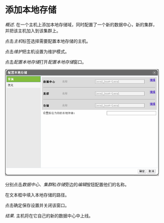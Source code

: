 # 添加本地存储

*概述*.
在一个主机上添加本地存储域，同时配置了一个新的数据中心，新的集群，并把该主机加入到该集群上。

点击*主机*标签选择需要配置本地存储的主机。

点击*维护*把主机设置为维护模式。

点击*配置本地存储*打开*配置本地存储*窗口。

![添加本地存储](../images/storage-add-local-fs.png)

分别点击*数据中心*、*集群*和*存储*旁边的*编辑*按钮配置他们的名称。

在文本框中填入本地存储的路径。

点击确定保存设置并关闭该窗口。

*结果*.
主机将在它自己的新的数据中心中上线。

